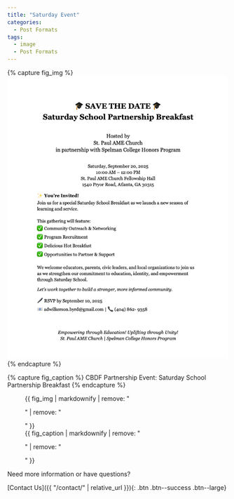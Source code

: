 ```yaml
---
title: "Saturday Event"
categories:
  - Post Formats
tags:
  - image
  - Post Formats
---
```


{% capture fig_img %}
[![Saturday Event](/assets/images/saturday-event-pic2.png)](https://communityblueprintdevelopment.org)
{% endcapture %}

{% capture fig_caption %}
CBDF Partnership Event: Saturday School Partnership Breakfast
{% endcapture %}

<figure>
  {{ fig_img | markdownify | remove: "<p>" | remove: "</p>" }}
  <figcaption>{{ fig_caption | markdownify | remove: "<p>" | remove: "</p>" }}</figcaption>
</figure>

Need more information or have questions?

[Contact Us]({{ "/contact/" | relative_url }}){: .btn .btn--success .btn--large}



